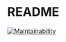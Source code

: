 # README

[![Maintainability](https://api.codeclimate.com/v1/badges/3166aacbb1f885e73ca2/maintainability)](https://codeclimate.com/github/outisa/ratebeer/maintainability)
